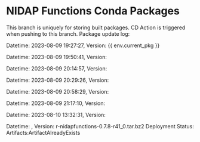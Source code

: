 # NIDAP Functions Conda Packages
This branch is uniquely for storing built packages.
CD Action is triggered when pushing to this branch.
Package update log:


Datetime: 2023-08-09 19:27:27, Version:  {{ env.current_pkg }}

Datetime: 2023-08-09 19:50:41, Version:  

Datetime: 2023-08-09 20:14:57, Version:  

Datetime: 2023-08-09 20:29:26, Version:  

Datetime: 2023-08-09 20:58:29, Version:  

Datetime: 2023-08-09 21:17:10, Version:  

Datetime: 2023-08-10 13:32:31, Version:  

Datetime: , Version:  r-nidapfunctions-0.7.8-r41_0.tar.bz2
Deployment Status: Artifacts:ArtifactAlreadyExists
